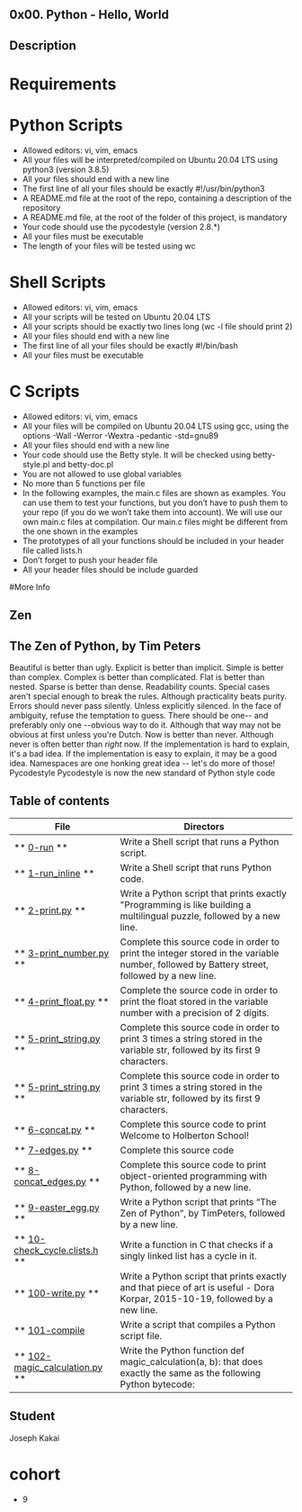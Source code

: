 ## 0x00. Python - Hello, World

## Description 
# Requirements
# Python Scripts
* Allowed editors: vi, vim, emacs
* All your files will be interpreted/compiled on Ubuntu 20.04 LTS using python3 (version 3.8.5)
* All your files should end with a new line
* The first line of all your files should be exactly #!/usr/bin/python3
* A README.md file at the root of the repo, containing a description of the repository
* A README.md file, at the root of the folder of this project, is mandatory
* Your code should use the pycodestyle (version 2.8.*)
* All your files must be executable
* The length of your files will be tested using wc

# Shell Scripts
* Allowed editors: vi, vim, emacs
* All your scripts will be tested on Ubuntu 20.04 LTS
* All your scripts should be exactly two lines long (wc -l file should print 2)
* All your files should end with a new line
* The first line of all your files should be exactly #!/bin/bash
* All your files must be executable

# C Scripts
* Allowed editors: vi, vim, emacs
* All your files will be compiled on Ubuntu 20.04 LTS using gcc, using the options -Wall -Werror -Wextra -pedantic -std=gnu89
* All your files should end with a new line
* Your code should use the Betty style. It will be checked using betty-style.pl and betty-doc.pl
* You are not allowed to use global variables
* No more than 5 functions per file
* In the following examples, the main.c files are shown as examples. You can use them to test your functions, but you don’t have to push them to your repo (if you do we won’t take them into account). We will use our own main.c files at compilation. Our main.c files might be different from the one shown in the examples
* The prototypes of all your functions should be included in your header file called lists.h
* Don’t forget to push your header file
* All your header files should be include guarded

#More Info

Zen
---
The Zen of Python, by Tim Peters
--------------------------------
 Beautiful is better than ugly.
 Explicit is better than implicit.
 Simple is better than complex.
 Complex is better than complicated.
 Flat is better than nested.
 Sparse is better than dense.
 Readability counts.
 Special cases aren't special enough to break the rules.
 Although practicality beats purity.
 Errors should never pass silently.
 Unless explicitly silenced.
 In the face of ambiguity, refuse the temptation to guess.
 There should be one-- and preferably only one --obvious way to do it.
 Although that way may not be obvious at first unless you're Dutch.
 Now is better than never.
 Although never is often better than *right* now.
 If the implementation is hard to explain, it's a bad idea.
 If the implementation is easy to explain, it may be a good idea.
 Namespaces are one honking great idea -- let's do more of those!
 Pycodestyle
 Pycodestyle is now the new standard of Python style code

## Table of contents
File | Directors
-----|----------
** [0-run](./0-run) ** | Write a Shell script that runs a Python script.
** [1-run_inline](./1-run_inline) ** | Write a Shell script that runs Python code.
** [2-print.py](./2-print.py) ** | Write a Python script that prints exactly "Programming is like building a multilingual puzzle, followed by a new line.
** [3-print_number.py](./3-print_number.py) ** | Complete this source code in order to print the integer stored in the variable number, followed by Battery street, followed by a new line.
** [4-print_float.py](./4-print_float.py) ** | Complete the source code in order to print the float stored in the variable number with a precision of 2 digits.
** [5-print_string.py](./5-print_string.py) ** | Complete this source code in order to print 3 times a string stored in the variable str, followed by its first 9 characters.
** [5-print_string.py](./5-print_string.py) ** | Complete this source code in order to print 3 times a string stored in the variable str, followed by its first 9 characters.
** [6-concat.py](./6-concat.py) ** | Complete this source code to print Welcome to Holberton School!
** [7-edges.py](./7-edges.py) ** | Complete this source code
** [8-concat_edges.py](./8-concat_edges.py) ** | Complete this source code to print object-oriented programming with Python, followed by a new line.
** [9-easter_egg.py](./9-easter_egg.py) ** | Write a Python script that prints “The Zen of Python”, by TimPeters, followed by a new line.
** [10-check_cycle.c](./10-check_cycle.c)[lists.h](./lists.h) ** | Write a function in C that checks if a singly linked list has a cycle in it.
** [100-write.py](./100-write.py) ** | Write a Python script that prints exactly and that piece of art is useful - Dora Korpar, 2015-10-19, followed by a new line.
** [101-compile](./101-compile) | Write a script that compiles a Python script file.
** [102-magic_calculation.py](./102-magic_calculation.py) ** | Write the Python function def magic_calculation(a, b): that does exactly the same as the following Python bytecode:

## Student
Joseph Kakai
# cohort
* 9 
